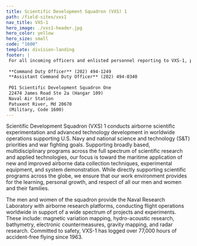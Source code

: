 ```yaml
---
title: Scientific Development Squadron (VXS) 1
path: /field-sites/vxs1
nav_title: VXS-1
hero_image: ./vxs1-header.jpg
hero_color: yellow
hero_size: small
code: "1600"
template: division-landing
footer: |
 For all incoming officers and enlisted personnel reporting to VXS-1, please contact VXS-1's sponsor coordinator, PS1 Trung Tin Vo at [trung.vo1@navy.mil](mailto:trung.vo1@navy.mil).
 
 **Command Duty Officer** (202) 494-1249  
 **Assistant Command Duty Officer** (202) 494-0340
 
 PO1 Scientific Development Squadron One
 22474 James Road Ste 2a (Hangar 109)
 Naval Air Station
 Patuxent River, Md 20670
 (Military, Code 1600)
---
```

Scientific Development Squadron (VXS) 1 conducts airborne scientific experimentation and advanced technology development in worldwide operations supporting U.S. Navy and national science and technology (S&T) priorities and war fighting goals. Supporting broadly based, multidisciplinary programs across the full spectrum of scientific research and applied technologies, our focus is toward the maritime application of new and improved airborne data collection techniques, experimental equipment, and system demonstration. While directly supporting scientific programs across the globe, we ensure that our work environment provides for the learning, personal growth, and respect of all our men and women and their families.

The men and women of the squadron provide the Naval Research Laboratory with airborne research platforms, conducting flight operations worldwide in support of a wide spectrum of projects and experiments. These include: magnetic variation mapping, hydro-acoustic research, bathymetry, electronic countermeasures, gravity mapping, and radar research. Committed to safety, VXS-1 has logged over 77,000 hours of accident-free flying since 1963.